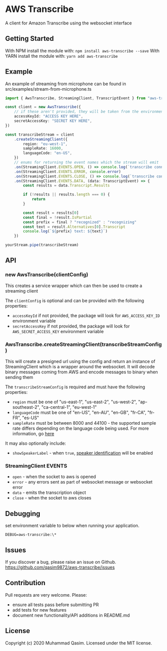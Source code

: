 # AWS Transcribe

A client for Amazon Transcribe using the websocket interface

## Getting Started

With NPM install the module with: `npm install aws-transcribe --save`
With YARN install the module with: `yarn add aws-transcribe`

## Example

An example of streaming from microphone can be found in src/examples/stream-from-microphone.ts

```typescript
import { AwsTranscribe, StreamingClient, TranscriptEvent } from "aws-transcribe"

const client = new AwsTranscribe({
    // if these aren't provided, they will be taken from the environment
    accessKeyId: "ACCESS KEY HERE",
    secretAccessKey: "SECRET KEY HERE",
})

const transcribeStream = client
    .createStreamingClient({
        region: "eu-west-1",
        sampleRate: 16000,
        languageCode: "en-US",
    })
    // enums for returning the event names which the stream will emit
    .on(StreamingClient.EVENTS.OPEN, () => console.log(`transcribe connection opened`))
    .on(StreamingClient.EVENTS.ERROR, console.error)
    .on(StreamingClient.EVENTS.CLOSE, () => console.log(`transcribe connection closed`))
    .on(StreamingClient.EVENTS.DATA, (data: TranscriptEvent) => {
        const results = data.Transcript.Results

        if (!results || results.length === 0) {
            return
        }

        const result = results[0]
        const final = !result.IsPartial
        const prefix = final ? "recognized" : "recognizing"
        const text = result.Alternatives[0].Transcript
        console.log(`${prefix} text: ${text}`)
    })

yourStream.pipe(transcribeStream)
```

## API

### new AwsTranscribe(clientConfig)

This creates a service wrapper which can then be used to create a streaming client

The `clientConfig` is optional and can be provided with the following properties:

-   `accessKeyId` if not provided, the package will look for `AWS_ACCESS_KEY_ID` environment variable
-   `secretAccessKey` if not provided, the package will look for `AWS_SECRET_ACCESS_KEY` environment variable

### AwsTranscribe.createStreamingClient(transcribeStreamConfig)

This will create a presigned url using the config and return an instance of StreamingClient which is a wrapper around the websocket. It will decode binary messages coming from AWS and encode messages to binary when sending them

The `transcribeStreamConfig` is required and must have the following properties:

-   `region` must be one of "us-east-1", "us-east-2", "us-west-2", "ap-southeast-2", "ca-central-1", "eu-west-1"
-   `languageCode` must be one of "en-US", "en-AU", "en-GB", "fr-CA", "fr-FR", "es-US"
-   `sampleRate` must be between 8000 and 44100 - the supported sample rate differs depending on the language code being used. For more information, go [here](https://docs.aws.amazon.com/transcribe/latest/dg/streaming.html)

It may also optionally include:

-   `showSpeakerLabel` - when `true`, [speaker identification](https://docs.aws.amazon.com/transcribe/latest/dg/diarization-streaming.html) will be enabled

### StreamingClient EVENTS

-   `open` - when the socket to aws is opened
-   `error` - any errors sent as part of websocket message or websocket error
-   `data` - emits the transcription object
-   `close` - when the socket to aws closes

## Debugging

set environment variable to below when running your application.

```cli
DEBUG=aws-transcribe:\*
```

## Issues

If you discover a bug, please raise an issue on Github. https://github.com/qasim9872/aws-transcribe/issues

## Contribution

Pull requests are very welcome. Please:

-   ensure all tests pass before submitting PR
-   add tests for new features
-   document new functionality/API additions in README.md

## License

Copyright (c) 2020 Muhammad Qasim. Licensed under the MIT license.
